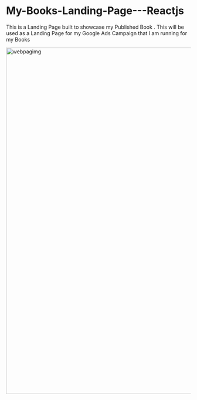 # My-Books-Landing-Page---Reactjs
This is a Landing Page built to showcase my Published Book . This will be used as a Landing Page for my Google Ads Campaign that I am running for my Books

<img width="946" alt="webpagimg" src="https://github.com/Abhishekkange/My-Books-Landing-Page---Reactjs/assets/84184526/598395a2-84b5-4497-942d-1fe12e0e2927">
